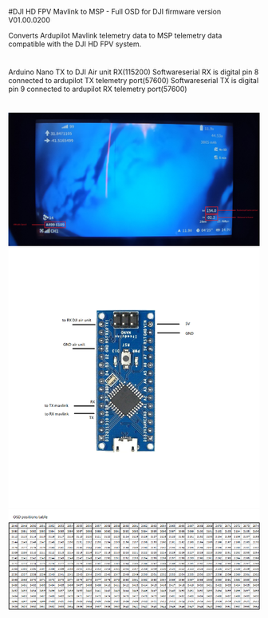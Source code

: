 
#DJI HD FPV Mavlink to MSP - Full OSD for DJI firmware version V01.00.0200

Converts Ardupilot Mavlink telemetry data to MSP telemetry data compatible with the DJI HD FPV system.
# 
 Arduino Nano TX to DJI Air unit RX(115200)
 Softwareserial RX is digital pin 8 connected to ardupilot TX telemetry port(57600)
 Softwareserial TX is digital pin 9 connected to ardupilot RX telemetry port(57600)

# 
<img width="1039" alt="img1" src="./images/DJIHDFPV_mavlink_to_MSP_OSD.png">
<img width="1039" alt="img2" src="./images/arduino_nano_djihdpfv.png">
<img width="1039" alt="img2" src="./images/OSD_positions.png">
